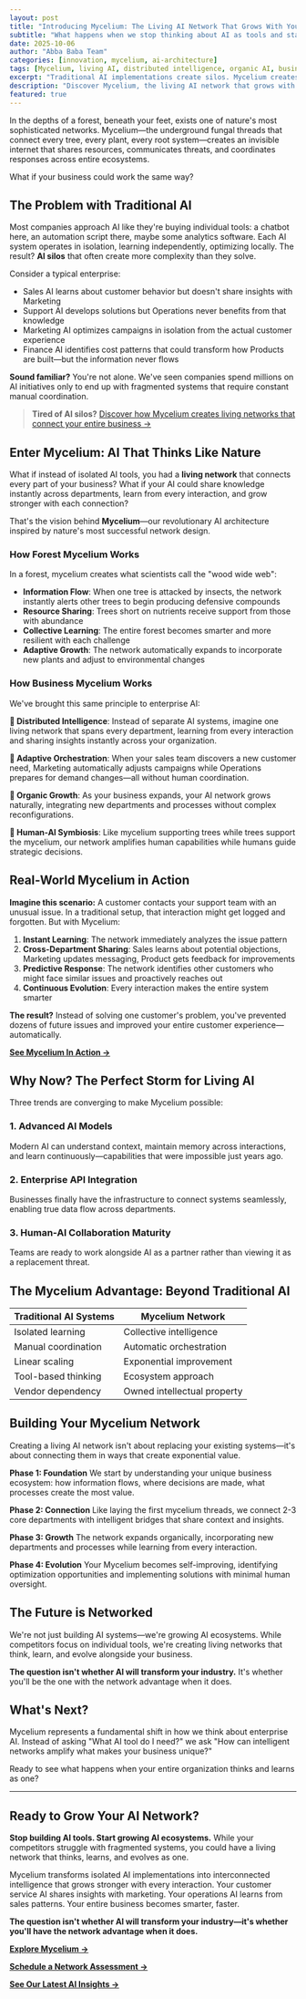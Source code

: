 ```yaml
---
layout: post
title: "Introducing Mycelium: The Living AI Network That Grows With Your Business"
subtitle: "What happens when we stop thinking about AI as tools and start thinking about it as living ecosystems?"
date: 2025-10-06
author: "Abba Baba Team"
categories: [innovation, mycelium, ai-architecture]
tags: [Mycelium, living AI, distributed intelligence, organic AI, business transformation, AI networks]
excerpt: "Traditional AI implementations create silos. Mycelium creates ecosystems. Discover how nature's most sophisticated network inspired our revolutionary approach to enterprise AI."
description: "Discover Mycelium, the living AI network that grows with your business. Learn how nature-inspired distributed intelligence creates connected AI ecosystems instead of isolated tools."
featured: true
---
```


In the depths of a forest, beneath your feet, exists one of nature's most sophisticated networks. Mycelium—the underground fungal threads that connect every tree, every plant, every root system—creates an invisible internet that shares resources, communicates threats, and coordinates responses across entire ecosystems.

What if your business could work the same way?

## The Problem with Traditional AI

Most companies approach AI like they're buying individual tools: a chatbot here, an automation script there, maybe some analytics software. Each AI system operates in isolation, learning independently, optimizing locally. The result? **AI silos** that often create more complexity than they solve.

Consider a typical enterprise:
- Sales AI learns about customer behavior but doesn't share insights with Marketing
- Support AI develops solutions but Operations never benefits from that knowledge
- Marketing AI optimizes campaigns in isolation from the actual customer experience
- Finance AI identifies cost patterns that could transform how Products are built—but the information never flows

**Sound familiar?** You're not alone. We've seen companies spend millions on AI initiatives only to end up with fragmented systems that require constant manual coordination.

> **Tired of AI silos?** [Discover how Mycelium creates living networks that connect your entire business →](/mycelium)

## Enter Mycelium: AI That Thinks Like Nature

What if instead of isolated AI tools, you had a **living network** that connects every part of your business? What if your AI could share knowledge instantly across departments, learn from every interaction, and grow stronger with each connection?

That's the vision behind **Mycelium**—our revolutionary AI architecture inspired by nature's most successful network design.

### How Forest Mycelium Works

In a forest, mycelium creates what scientists call the "wood wide web":
- **Information Flow**: When one tree is attacked by insects, the network instantly alerts other trees to begin producing defensive compounds
- **Resource Sharing**: Trees short on nutrients receive support from those with abundance
- **Collective Learning**: The entire forest becomes smarter and more resilient with each challenge
- **Adaptive Growth**: The network automatically expands to incorporate new plants and adjust to environmental changes

### How Business Mycelium Works

We've brought this same principle to enterprise AI:

**🧠 Distributed Intelligence**: Instead of separate AI systems, imagine one living network that spans every department, learning from every interaction and sharing insights instantly across your organization.

**🔄 Adaptive Orchestration**: When your sales team discovers a new customer need, Marketing automatically adjusts campaigns while Operations prepares for demand changes—all without human coordination.

**🌱 Organic Growth**: As your business expands, your AI network grows naturally, integrating new departments and processes without complex reconfigurations.

**🤝 Human-AI Symbiosis**: Like mycelium supporting trees while trees support the mycelium, our network amplifies human capabilities while humans guide strategic decisions.

## Real-World Mycelium in Action

**Imagine this scenario:** A customer contacts your support team with an unusual issue. In a traditional setup, that interaction might get logged and forgotten. But with Mycelium:

1. **Instant Learning**: The network immediately analyzes the issue pattern
2. **Cross-Department Sharing**: Sales learns about potential objections, Marketing updates messaging, Product gets feedback for improvements
3. **Predictive Response**: The network identifies other customers who might face similar issues and proactively reaches out
4. **Continuous Evolution**: Every interaction makes the entire system smarter

**The result?** Instead of solving one customer's problem, you've prevented dozens of future issues and improved your entire customer experience—automatically.

**[See Mycelium In Action →](/contact?interest=mycelium-demo)**

## Why Now? The Perfect Storm for Living AI

Three trends are converging to make Mycelium possible:

### 1. **Advanced AI Models**
Modern AI can understand context, maintain memory across interactions, and learn continuously—capabilities that were impossible just years ago.

### 2. **Enterprise API Integration**
Businesses finally have the infrastructure to connect systems seamlessly, enabling true data flow across departments.

### 3. **Human-AI Collaboration Maturity**
Teams are ready to work alongside AI as a partner rather than viewing it as a replacement threat.

## The Mycelium Advantage: Beyond Traditional AI

| Traditional AI Systems | Mycelium Network |
|----------------------|------------------|
| Isolated learning | Collective intelligence |
| Manual coordination | Automatic orchestration |
| Linear scaling | Exponential improvement |
| Tool-based thinking | Ecosystem approach |
| Vendor dependency | Owned intellectual property |

## Building Your Mycelium Network

Creating a living AI network isn't about replacing your existing systems—it's about connecting them in ways that create exponential value.

**Phase 1: Foundation**
We start by understanding your unique business ecosystem: how information flows, where decisions are made, what processes create the most value.

**Phase 2: Connection**
Like laying the first mycelium threads, we connect 2-3 core departments with intelligent bridges that share context and insights.

**Phase 3: Growth**
The network expands organically, incorporating new departments and processes while learning from every interaction.

**Phase 4: Evolution**
Your Mycelium becomes self-improving, identifying optimization opportunities and implementing solutions with minimal human oversight.

## The Future is Networked

We're not just building AI systems—we're growing AI ecosystems. While competitors focus on individual tools, we're creating living networks that think, learn, and evolve alongside your business.

**The question isn't whether AI will transform your industry.** It's whether you'll be the one with the network advantage when it does.

## What's Next?

Mycelium represents a fundamental shift in how we think about enterprise AI. Instead of asking "What AI tool do I need?" we ask "How can intelligent networks amplify what makes your business unique?"

Ready to see what happens when your entire organization thinks and learns as one?

---

## Ready to Grow Your AI Network?

**Stop building AI tools. Start growing AI ecosystems.** While your competitors struggle with fragmented systems, you could have a living network that thinks, learns, and evolves as one.

Mycelium transforms isolated AI implementations into interconnected intelligence that grows stronger with every interaction. Your customer service AI shares insights with marketing. Your operations AI learns from sales patterns. Your entire business becomes smarter, faster.

**The question isn't whether AI will transform your industry—it's whether you'll have the network advantage when it does.**

**[Explore Mycelium →](/mycelium)**

**[Schedule a Network Assessment →](/contact?interest=mycelium-assessment)**

**[See Our Latest AI Insights →](/blog)**